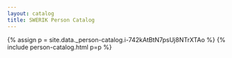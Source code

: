 ```yaml
---
layout: catalog
title: SWERIK Person Catalog
---
```

{% assign p = site.data._person-catalog.i-742kAtBtN7psUj8NTrXTAo %}
{% include person-catalog.html p=p %}

